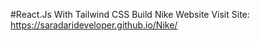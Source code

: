 #React.Js With Tailwind CSS  Build Nike Website
Visit Site:
https://saradarideveloper.github.io/Nike/
